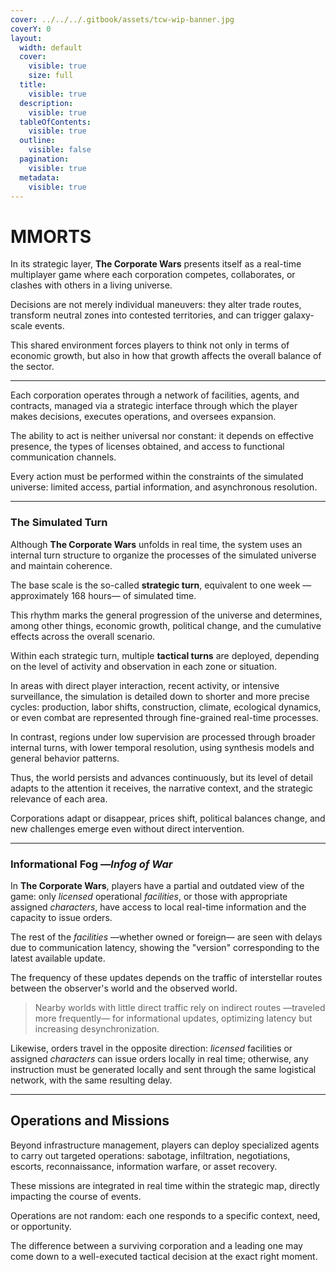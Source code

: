 ```yaml
---
cover: ../../../.gitbook/assets/tcw-wip-banner.jpg
coverY: 0
layout:
  width: default
  cover:
    visible: true
    size: full
  title:
    visible: true
  description:
    visible: true
  tableOfContents:
    visible: true
  outline:
    visible: false
  pagination:
    visible: true
  metadata:
    visible: true
---
```


# MMORTS

In its strategic layer, **The Corporate Wars** presents itself as a real-time multiplayer game where each corporation competes, collaborates, or clashes with others in a living universe.

Decisions are not merely individual maneuvers: they alter trade routes, transform neutral zones into contested territories, and can trigger galaxy-scale events.

This shared environment forces players to think not only in terms of economic growth, but also in how that growth affects the overall balance of the sector.

***

Each corporation operates through a network of facilities, agents, and contracts, managed via a strategic interface through which the player makes decisions, executes operations, and oversees expansion.

The ability to act is neither universal nor constant: it depends on effective presence, the types of licenses obtained, and access to functional communication channels.

Every action must be performed within the constraints of the simulated universe: limited access, partial information, and asynchronous resolution.

***

### The Simulated Turn

Although **The Corporate Wars** unfolds in real time, the system uses an internal turn structure to organize the processes of the simulated universe and maintain coherence.

The base scale is the so-called **strategic turn**, equivalent to one week —approximately 168 hours— of simulated time.

This rhythm marks the general progression of the universe and determines, among other things, economic growth, political change, and the cumulative effects across the overall scenario.

Within each strategic turn, multiple **tactical turns** are deployed, depending on the level of activity and observation in each zone or situation.

In areas with direct player interaction, recent activity, or intensive surveillance, the simulation is detailed down to shorter and more precise cycles: production, labor shifts, construction, climate, ecological dynamics, or even combat are represented through fine-grained real-time processes.

In contrast, regions under low supervision are processed through broader internal turns, with lower temporal resolution, using synthesis models and general behavior patterns.

Thus, the world persists and advances continuously, but its level of detail adapts to the attention it receives, the narrative context, and the strategic relevance of each area.

Corporations adapt or disappear, prices shift, political balances change, and new challenges emerge even without direct intervention.

***

### Informational Fog —_Infog of War_

In **The Corporate Wars**, players have a partial and outdated view of the game: only _licensed_ operational _facilities_, or those with appropriate assigned _characters_, have access to local real-time information and the capacity to issue orders.

The rest of the _facilities_ —whether owned or foreign— are seen with delays due to communication latency, showing the "version" corresponding to the latest available update.

The frequency of these updates depends on the traffic of interstellar routes between the observer's world and the observed world.

> Nearby worlds with little direct traffic rely on indirect routes —traveled more frequently— for informational updates, optimizing latency but increasing desynchronization.

Likewise, orders travel in the opposite direction: _licensed_ facilities or assigned _characters_ can issue orders locally in real time; otherwise, any instruction must be generated locally and sent through the same logistical network, with the same resulting delay.

***

## Operations and Missions

Beyond infrastructure management, players can deploy specialized agents to carry out targeted operations: sabotage, infiltration, negotiations, escorts, reconnaissance, information warfare, or asset recovery.

These missions are integrated in real time within the strategic map, directly impacting the course of events.

Operations are not random: each one responds to a specific context, need, or opportunity.

The difference between a surviving corporation and a leading one may come down to a well-executed tactical decision at the exact right moment.
